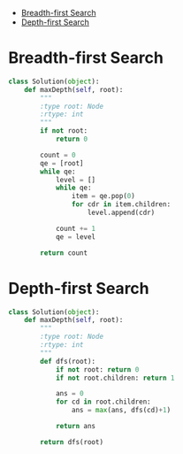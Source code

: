 - [Breadth-first Search](#breadth-first-search)
- [Depth-first Search](#depth-first-search)


# Breadth-first Search

```python
class Solution(object):
    def maxDepth(self, root):
        """
        :type root: Node
        :rtype: int
        """
        if not root:
            return 0

        count = 0
        qe = [root]
        while qe:
            level = []
            while qe:
                item = qe.pop(0)
                for cdr in item.children:
                    level.append(cdr)

            count += 1
            qe = level

        return count
```

# Depth-first Search

```python
class Solution(object):
    def maxDepth(self, root):
        """
        :type root: Node
        :rtype: int
        """
        def dfs(root):
            if not root: return 0
            if not root.children: return 1

            ans = 0
            for cd in root.children:
                ans = max(ans, dfs(cd)+1)

            return ans

        return dfs(root)
```
